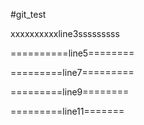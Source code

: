 #git_test

xxxxxxxxxxline3sssssssss

==========line5========

=========line7=========

=========line9========

=========line11=======
